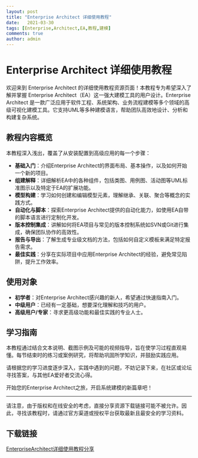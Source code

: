 ```yaml
---
layout: post
title: "Enterprise Architect 详细使用教程"
date:   2021-03-30
tags: [Enterprise,Architect,EA,教程,建模]
comments: true
author: admin
---
```

# Enterprise Architect 详细使用教程

欢迎来到 Enterprise Architect 的详细使用教程资源页面！本教程专为希望深入了解并掌握 Enterprise Architect（EA）这一强大建模工具的用户设计。Enterprise Architect 是一款广泛应用于软件工程、系统架构、业务流程建模等多个领域的高级可视化建模工具。它支持UML等多种建模语言，帮助团队高效地设计、分析和构建复杂系统。

## 教程内容概览

本教程深入浅出，覆盖了从安装配置到高级应用的每一个步骤：

- **基础入门**：介绍Enterprise Architect的界面布局、基本操作，以及如何开始一个新的项目。
- **组建解释**：详细解析EA中的各种组件，包括类图、用例图、活动图等UML标准图示以及特定于EA的扩展功能。
- **模型构建**：学习如何创建和编辑模型元素，理解继承、关联、聚合等概念的实践方式。
- **自动化与脚本**：探索Enterprise Architect提供的自动化能力，如使用EA自带的脚本语言进行定制化开发。
- **版本控制集成**：讲解如何将EA项目与常见的版本控制系统如SVN或Git进行集成，确保团队协作的高效性。
- **报告与导出**：了解生成专业级文档的方法，包括如何自定义模板来满足特定报告需求。
- **最佳实践**：分享在实际项目中应用Enterprise Architect的经验，避免常见陷阱，提升工作效率。

## 使用对象

- **初学者**：对Enterprise Architect感兴趣的新人，希望通过快速指南入门。
- **中级用户**：已经有一定基础，想要深化理解和技巧的用户。
- **高级用户/专家**：寻求更高级功能和最佳实践的专业人士。

## 学习指南

本教程通过结合文本说明、截图示例及可能的视频指导，旨在使学习过程直观易懂。每节结束时的练习或案例研究，将帮助巩固所学知识，并鼓励实践应用。

请根据您的学习进度逐步深入，实践中遇到的问题，不妨记录下来，在社区或论坛寻找答案，与其他EA爱好者交流心得。

开始您的Enterprise Architect之旅，开启系统建模的新篇章吧！

---

请注意，由于版权和在线安全的考虑，直接分享资源下载链接可能不被允许。因此，寻找该教程时，请通过官方渠道或授权平台获取最新且最安全的学习资料。

## 下载链接

[EnterpriseArchitect详细使用教程分享](https://pan.quark.cn/s/a4ad0205cb6a)